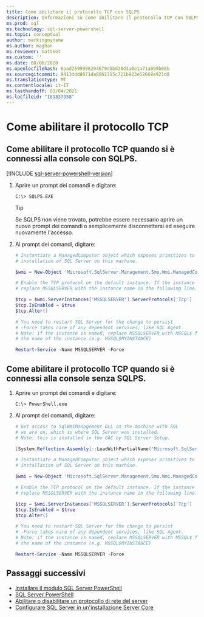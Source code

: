 ```yaml
---
title: Come abilitare il protocollo TCP con SQLPS
description: Informazioni su come abilitare il protocollo TCP con SQLPS
ms.prod: sql
ms.technology: sql-server-powershell
ms.topic: conceptual
author: markingmyname
ms.author: maghan
ms.reviewer: matteot
ms.custom: ''
ms.date: 08/06/2020
ms.openlocfilehash: 6aad2599996294679d5bd20d3a0e1a71a099b00b
ms.sourcegitcommit: 9413ddd8071da8861715c721b923e52669a921d8
ms.translationtype: MT
ms.contentlocale: it-IT
ms.lasthandoff: 03/04/2021
ms.locfileid: "101837958"
---
```

# <a name="how-to-enable-the-tcp-protocol"></a>Come abilitare il protocollo TCP

## <a name="how-to-enable-the-tcp-protocol-when-connected-to-the-console-with-sqlps"></a>Come abilitare il protocollo TCP quando si è connessi alla console con SQLPS.

[!INCLUDE [sql-server-powershell-version](../includes/sql-server-powershell-version.md)]

1. Aprire un prompt dei comandi e digitare:

    ```console
    C:\> SQLPS.EXE
    ```

    > [!TIP]
    > Se SQLPS non viene trovato, potrebbe essere necessario aprire un nuovo prompt dei comandi o semplicemente disconnettersi ed eseguire nuovamente l'accesso.

2. Al prompt dei comandi, digitare:

    ```powershell
    # Instantiate a ManagedComputer object which exposes primitives to control the
    # installation of SQL Server on this machine.

    $wmi = New-Object 'Microsoft.SqlServer.Management.Smo.Wmi.ManagedComputer' localhost

    # Enable the TCP protocol on the default instance. If the instance is named, 
    # replace MSSQLSERVER with the instance name in the following line.

    $tcp = $wmi.ServerInstances['MSSQLSERVER'].ServerProtocols['Tcp']
    $tcp.IsEnabled = $true  
    $tcp.Alter()  

    # You need to restart SQL Server for the change to persist
    # -Force takes care of any dependent services, like SQL Agent.
    # Note: if the instance is named, replace MSSQLSERVER with MSSQL$ followed by
    # the name of the instance (e.g. MSSQL$MYINSTANCE)

    Restart-Service -Name MSSQLSERVER -Force
    ```

## <a name="how-to-enable-the-tcp-protocol-when-connected-to-the-console-not-using-sqlps"></a>Come abilitare il protocollo TCP quando si è connessi alla console senza SQLPS.

1. Aprire un prompt dei comandi e digitare:

    ```console
    C:\> PowerShell.exe
    ```

2. Al prompt dei comandi, digitare:

    ```powershell
    # Get access to SqlWmiManagement DLL on the machine with SQL
    # we are on, which is where SQL Server was installed.
    # Note: this is installed in the GAC by SQL Server Setup.

    [System.Reflection.Assembly]::LoadWithPartialName('Microsoft.SqlServer.SqlWmiManagement')

    # Instantiate a ManagedComputer object which exposes primitives to control the
    # installation of SQL Server on this machine.

    $wmi = New-Object 'Microsoft.SqlServer.Management.Smo.Wmi.ManagedComputer' localhost

    # Enable the TCP protocol on the default instance. If the instance is named, 
    # replace MSSQLSERVER with the instance name in the following line.

    $tcp = $wmi.ServerInstances['MSSQLSERVER'].ServerProtocols['Tcp']
    $tcp.IsEnabled = $true  
    $tcp.Alter()  

    # You need to restart SQL Server for the change to persist
    # -Force takes care of any dependent services, like SQL Agent.
    # Note: if the instance is named, replace MSSQLSERVER with MSSQL$ followed by
    # the name of the instance (e.g. MSSQL$MYINSTANCE)

    Restart-Service -Name MSSQLSERVER -Force
    ```

## <a name="next-steps"></a>Passaggi successivi

- [Installare il modulo SQL Server PowerShell](download-sql-server-ps-module.md)
- [SQL Server PowerShell](sql-server-powershell.md)
- [Abilitare o disabilitare un protocollo di rete del server](../database-engine/configure-windows/enable-or-disable-a-server-network-protocol.md)
- [Configurare SQL Server in un'installazione Server Core](../database-engine/install-windows/configure-sql-server-on-a-server-core-installation.md)

